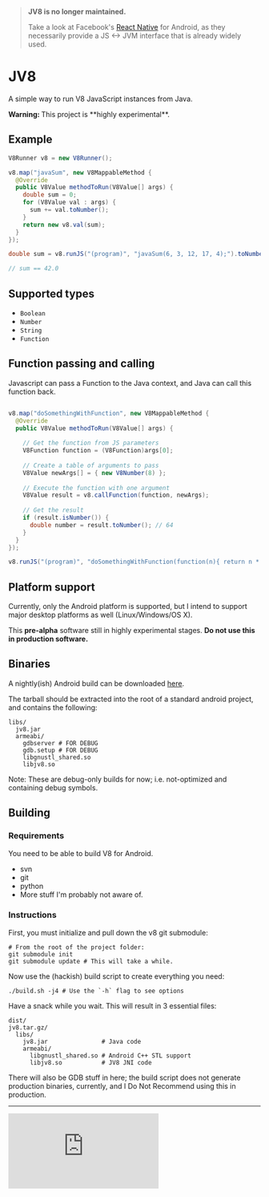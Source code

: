 > **JV8 is no longer maintained.**
> 
> Take a look at Facebook's [React Native](https://github.com/facebook/react-native) for Android, as they necessarily provide a JS <-> JVM interface that is already widely used.

# JV8

A simple way to run V8 JavaScript instances from Java.

<strong>
Warning:
</strong>
This project is **highly experimental**.


## Example

```java
V8Runner v8 = new V8Runner();

v8.map("javaSum", new V8MappableMethod {
  @Override
  public V8Value methodToRun(V8Value[] args) {
    double sum = 0;
    for (V8Value val : args) {
      sum += val.toNumber();
    }
    return new v8.val(sum);
  }
});

double sum = v8.runJS("(program)", "javaSum(6, 3, 12, 17, 4);").toNumber();

// sum == 42.0
```

## Supported types

 - `Boolean`
 - `Number`
 - `String`
 - `Function`
 
## Function passing and calling

Javascript can pass a Function to the Java context, and Java can call this function back.

```java

v8.map("doSomethingWithFunction", new V8MappableMethod {
  @Override
  public V8Value methodToRun(V8Value[] args) {
  
    // Get the function from JS parameters
    V8Function function = (V8Function)args[0];
    
    // Create a table of arguments to pass
    V8Value newArgs[] = { new V8Number(8) };
    
    // Execute the function with one argument
    V8Value result = v8.callFunction(function, newArgs);
    
    // Get the result
    if (result.isNumber()) {
      double number = result.toNumber(); // 64
    }    
  }
});

v8.runJS("(program)", "doSomethingWithFunction(function(n){ return n * n; })");
```

## Platform support


Currently, only the Android platform is supported, but I intend to support major desktop platforms as well (Linux/Windows/OS X).

This **pre-alpha** software still in highly experimental stages. **Do not use this in production software.**

## Binaries
A nightly(ish) Android build can be downloaded [here](http://static.jovianware.com.s3-website-us-east-1.amazonaws.com/jv8/jv8_android_arm.tar.gz).

The tarball should be extracted into the root of a standard android project, and contains the following:

```
libs/
  jv8.jar
  armeabi/
    gdbserver # FOR DEBUG
    gdb.setup # FOR DEBUG
    libgnustl_shared.so
    libjv8.so
```

Note: These are debug-only builds for now; i.e. not-optimized and containing debug symbols.

## Building

### Requirements
You need to be able to build V8 for Android.

- svn
- git
- python
- More stuff I'm probably not aware of.

### Instructions
First, you must initialize and pull down the v8 git submodule:

```
# From the root of the project folder:
git submodule init
git submodule update # This will take a while.
```

Now use the (hackish) build script to create everything you need:

```
./build.sh -j4 # Use the `-h` flag to see options
```

Have a snack while you wait. This will result in 3 essential files:

```
dist/
jv8.tar.gz/
  libs/
    jv8.jar               # Java code
    armeabi/
      libgnustl_shared.so # Android C++ STL support 
      libjv8.so           # JV8 JNI code
```

There will also be GDB stuff in here; the build script does not generate production
binaries, currently, and I Do Not Recommend using this in production.

---

[![Analytics](https://ga-beacon.appspot.com/UA-33247419-2/jv8/README.md)](https://github.com/igrigorik/ga-beacon)
